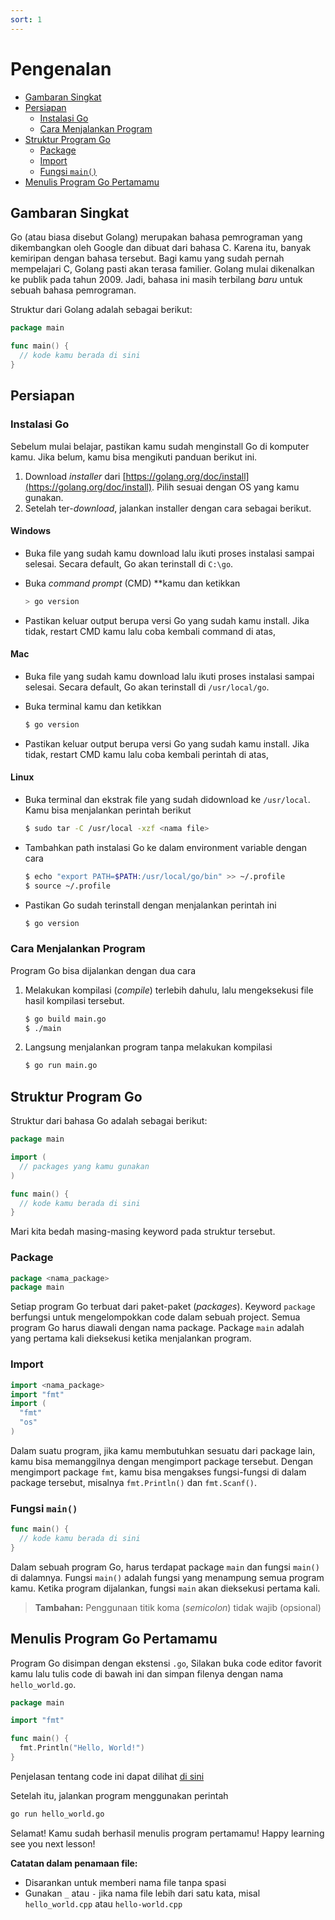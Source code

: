 ```yaml
---
sort: 1
---
```

# Pengenalan

- [Gambaran Singkat](#gambaran-singkat)
- [Persiapan](#persiapan)
  - [Instalasi Go](#instalasi-go)
  - [Cara Menjalankan Program](#cara-menjalankan-program)
- [Struktur Program Go](#struktur-program-go)
  - [Package](#package)
  - [Import](#import)
  - [Fungsi `main()`](#fungsi-main)
- [Menulis Program Go Pertamamu](#menulis-program-go-pertamamu)

## Gambaran Singkat

Go (atau biasa disebut Golang) merupakan bahasa pemrograman yang dikembangkan oleh Google dan dibuat dari bahasa C. Karena itu, banyak kemiripan dengan bahasa tersebut. Bagi kamu yang sudah pernah mempelajari C, Golang pasti akan terasa familier. Golang mulai dikenalkan ke publik pada tahun 2009. Jadi, bahasa ini masih terbilang *baru* untuk sebuah bahasa pemrograman.

Struktur dari Golang adalah sebagai berikut:

```go
package main

func main() {
  // kode kamu berada di sini
}
```

## Persiapan

### Instalasi Go

Sebelum mulai belajar, pastikan kamu sudah menginstall Go di komputer kamu. Jika belum, kamu bisa mengikuti panduan berikut ini.

1. Download *installer* dari [https://golang.org/doc/install](https://golang.org/doc/install). Pilih sesuai dengan OS yang kamu gunakan.
2. Setelah ter-*download*, jalankan installer dengan cara sebagai berikut.
    
#### Windows

- Buka file yang sudah kamu download lalu ikuti proses instalasi sampai selesai. Secara default, Go akan terinstall di `C:\go`.
- Buka *command prompt* (CMD) **kamu dan ketikkan
    
    ```powershell
    > go version
    ```
    
- Pastikan keluar output berupa versi Go yang sudah kamu install. Jika tidak, restart CMD kamu lalu coba kembali command di atas,

#### Mac

- Buka file yang sudah kamu download lalu ikuti proses instalasi sampai selesai. Secara default, Go akan terinstall di `/usr/local/go`.
- Buka terminal kamu dan ketikkan
    
    ```bash
    $ go version
    ```
    
- Pastikan keluar output berupa versi Go yang sudah kamu install. Jika tidak, restart CMD kamu lalu coba kembali perintah di atas,

#### Linux
    
- Buka terminal dan ekstrak file yang sudah didownload ke `/usr/local`. Kamu bisa menjalankan perintah berikut
    
    ```bash
    $ sudo tar -C /usr/local -xzf <nama file>
    ```
    
- Tambahkan path instalasi Go ke dalam environment variable dengan cara
    
    ```bash
    $ echo "export PATH=$PATH:/usr/local/go/bin" >> ~/.profile
    $ source ~/.profile
    ```
    
- Pastikan Go sudah terinstall dengan menjalankan perintah ini
    
    ```bash
    $ go version
    ```
        

### Cara Menjalankan Program

Program Go bisa dijalankan dengan dua cara

1. Melakukan kompilasi (*compile*) terlebih dahulu, lalu mengeksekusi file hasil kompilasi tersebut.
    
    ```bash
    $ go build main.go
    $ ./main
    ```
    
2. Langsung menjalankan program tanpa melakukan kompilasi
    
    ```bash
    $ go run main.go
    ```
    

## Struktur Program Go

Struktur dari bahasa Go adalah sebagai berikut:

```go
package main

import (
  // packages yang kamu gunakan
)

func main() {
  // kode kamu berada di sini
}

```

Mari kita bedah masing-masing keyword pada struktur tersebut.

### Package

```go
package <nama_package>
package main
```

Setiap program Go terbuat dari paket-paket (*packages*). Keyword `package` berfungsi untuk mengelompokkan code dalam sebuah project. Semua program Go harus diawali dengan nama package. Package `main` adalah yang pertama kali dieksekusi ketika menjalankan program.

### Import

```go
import <nama_package>
import "fmt"
import (
  "fmt"
  "os"
)
```

Dalam suatu program, jika kamu membutuhkan sesuatu dari package lain, kamu bisa memanggilnya dengan mengimport package tersebut. Dengan mengimport package `fmt`, kamu bisa mengakses fungsi-fungsi di dalam package tersebut, misalnya `fmt.Println()` dan `fmt.Scanf()`.

### Fungsi `main()`

```go
func main() {
  // kode kamu berada di sini
}
```

Dalam sebuah program Go, harus terdapat package `main` dan fungsi `main()` di dalamnya. Fungsi `main()` adalah fungsi yang menampung semua program kamu. Ketika program dijalankan, fungsi `main` akan dieksekusi pertama kali.

> **Tambahan:** Penggunaan titik koma (*semicolon*) tidak wajib (opsional)
> 

## Menulis Program Go Pertamamu

Program Go disimpan dengan ekstensi `.go`, Silakan buka code editor favorit kamu lalu tulis code di bawah ini dan simpan filenya dengan nama `hello_world.go`.

```go
package main

import "fmt"

func main() {
  fmt.Println("Hello, World!")
}
```

Penjelasan tentang code ini dapat dilihat [di sini](hello_world.go) 

Setelah itu, jalankan program menggunakan perintah

```bash
go run hello_world.go
```

Selamat! Kamu sudah berhasil menulis program pertamamu! Happy learning see you next lesson!

**Catatan dalam penamaan file:**

- Disarankan untuk memberi nama file tanpa spasi
- Gunakan `_` atau `-` jika nama file lebih dari satu kata, misal `hello_world.cpp` atau `hello-world.cpp`